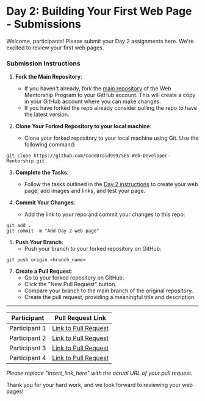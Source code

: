 # Day 2: Building Your First Web Page - Submissions

Welcome, participants! Please submit your Day 2 assignments here. We're excited to review your first web pages. 

### Submission Instructions

1. **Fork the Main Repository**:
   - If you haven't already, fork the [main repository](https://github.com/CodeDroid999/SES-Web-Developer-Mentorship) of the Web Mentorship Program to your GitHub account. This will create a copy in your GitHub account where you can make changes.
   - If you have forked the repo already consider pulling the repo to have the latest version.

2. **Clone Your Forked Repository to your local machine**:
   - Clone your forked repository to your local machine using Git. Use the following command:

 ```
 git clone https://github.com/CodeDroid999/SES-Web-Developer-Mentorship.git
 ```


3. **Complete the Tasks**:
   - Follow the tasks outlined in the [Day 2 instructions](https://github.com/CodeDroid999/SES-Web-Developer-Mentorship/blob/main/0x01_Module-1/0x01_Week-1/0x01_Day-2/First-webpage.md) to create your web page, add images and links, and test your page.

4. **Commit Your Changes**:

   - Add the link to your repo and commit your changes to this repo:
```
git add .
git commit -m "Add Day 2 web page"
```

5. **Push Your Branch**:
   - Push your branch to your forked repository on GitHub:
```
git push origin <branch_name>
```

7. **Create a Pull Request**:
   - Go to your forked repository on GitHub.
   - Click the "New Pull Request" button.
   - Compare your branch to the main branch of the original repository.
   - Create the pull request, providing a meaningful title and description.

---

| Participant         | Pull Request Link                |
|---------------------|---------------------------------|
| Participant 1       | [Link to Pull Request](insert_link_here) |
| Participant 2       | [Link to Pull Request](insert_link_here) |
| Participant 3       | [Link to Pull Request](insert_link_here) |
| Participant 4       | [Link to Pull Request](insert_link_here) |

*Please replace "insert_link_here" with the actual URL of your pull request.*

Thank you for your hard work, and we look forward to reviewing your web pages!
